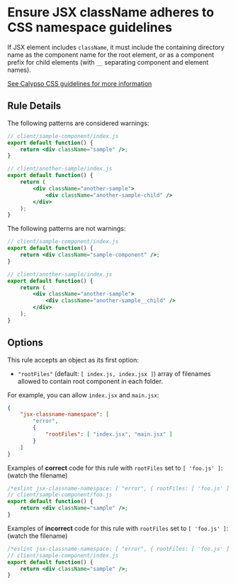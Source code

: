 # Ensure JSX className adheres to CSS namespace guidelines

If JSX element includes `className`, it must include the containing directory name as the component name for the root element, or as a component prefix for child elements (with `__` separating component and element names).

[See Calypso CSS guidelines for more information](https://github.com/Automattic/wp-calypso/blob/HEAD/docs/coding-guidelines/css.md)

## Rule Details

The following patterns are considered warnings:

```jsx
// client/sample-component/index.js
export default function() {
	return <div className="sample" />;
}

// client/another-sample/index.js
export default function() {
	return (
		<div className="another-sample">
			<div className="another-sample-child" />
		</div>
	);
}
```

The following patterns are not warnings:

```jsx
// client/sample-component/index.js
export default function() {
	return <div className="sample-component" />;
}

// client/another-sample/index.js
export default function() {
	return (
		<div className="another-sample">
			<div className="another-sample__child" />
		</div>
	);
}
```

## Options

This rule accepts an object as its first option:
* `"rootFiles"` (default: `[ index.js, index.jsx ]`) array of filenames allowed to contain root component in each folder.

For example, you can allow `index.jsx` and `main.jsx`:

```json
{
	"jsx-classname-namespace": [
		"error",
		{
			"rootFiles": [ "index.jsx", "main.jsx" ]
		}
	]
}
```

Examples of **correct** code for this rule with `rootFiles` set to `[ 'foo.js' ]`: (watch the filename)

```jsx
/*eslint jsx-classname-namespace: [ "error", { rootFiles: [ 'foo.js' ] } ]*/
// client/sample-component/foo.js
export default function() {
	return <div className="sample" />;
}
```

Examples of **incorrect** code for this rule with `rootFiles` set to `[ 'foo.js' ]`: (watch the filename)

```jsx
/*eslint jsx-classname-namespace: [ "error", { rootFiles: [ 'foo.js' ] } ]*/
// client/sample-component/index.js
export default function() {
	return <div className="sample" />;
}
```
